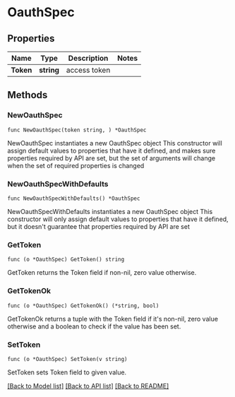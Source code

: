 # OauthSpec

## Properties

Name | Type | Description | Notes
------------ | ------------- | ------------- | -------------
**Token** | **string** | access token | 

## Methods

### NewOauthSpec

`func NewOauthSpec(token string, ) *OauthSpec`

NewOauthSpec instantiates a new OauthSpec object
This constructor will assign default values to properties that have it defined,
and makes sure properties required by API are set, but the set of arguments
will change when the set of required properties is changed

### NewOauthSpecWithDefaults

`func NewOauthSpecWithDefaults() *OauthSpec`

NewOauthSpecWithDefaults instantiates a new OauthSpec object
This constructor will only assign default values to properties that have it defined,
but it doesn't guarantee that properties required by API are set

### GetToken

`func (o *OauthSpec) GetToken() string`

GetToken returns the Token field if non-nil, zero value otherwise.

### GetTokenOk

`func (o *OauthSpec) GetTokenOk() (*string, bool)`

GetTokenOk returns a tuple with the Token field if it's non-nil, zero value otherwise
and a boolean to check if the value has been set.

### SetToken

`func (o *OauthSpec) SetToken(v string)`

SetToken sets Token field to given value.



[[Back to Model list]](../README.md#documentation-for-models) [[Back to API list]](../README.md#documentation-for-api-endpoints) [[Back to README]](../README.md)


